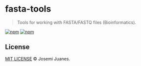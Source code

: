 # fasta-tools

> Tools for working with FASTA/FASTQ files (Bioinformatics).

[![npm](https://img.shields.io/npm/v/fasta-tools.svg?style=flat-square)](https://www.npmjs.com/package/fasta-tools)
[![npm](https://img.shields.io/npm/dt/fasta-tools.svg?style=flat-square)](https://www.npmjs.com/package/fasta-tools)




## License 

[MIT LICENSE](./LICENSE) &copy; Josemi Juanes.
